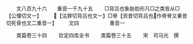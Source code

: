 <!-- { "loadSidebar": true } -->
　　文八百九十六　　重音一千九十五
　　□背吕也象胁肋形凡□之类皆从□【公懐切文一】
　　【沽罪切背吕也文一】□脊【资昔切背吕也作脊脊又秦昔切死骨也文二重音一】
　　文四　　　　　　重音一

　　类篇卷三十四
　　钦定四库全书
　　类篇卷三十五
　　宋　司马光　撰
